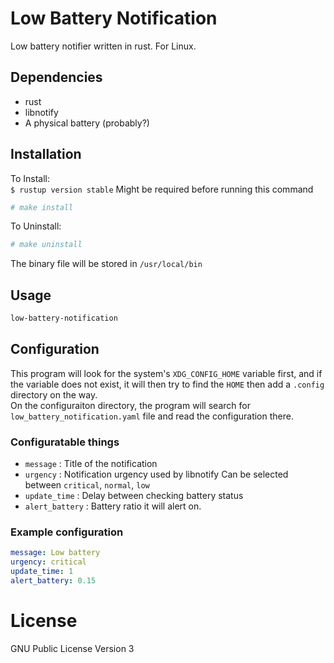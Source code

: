 # Low Battery Notification
Low battery notifier written in rust.
For Linux.
## Dependencies
- rust
- libnotify
- A physical battery (probably?)
## Installation
To Install:\
`$ rustup version stable` Might be required before running this command
```sh
# make install
```
To Uninstall:
```sh
# make uninstall
```
The binary file will be stored in `/usr/local/bin`
## Usage
```sh
low-battery-notification
```
## Configuration
This program will look for the system's `XDG_CONFIG_HOME` variable first, and if the variable does not exist, it will then try to find the `HOME` then add a `.config` directory on the way.\
On the configuraiton directory, the program will search for `low_battery_notification.yaml` file and read the configuration there.
### Configuratable things
- `message` : Title of the notification
- `urgency` : Notification urgency used by libnotify
Can be selected between `critical`, `normal`, `low`
- `update_time` : Delay between checking battery status
- `alert_battery` : Battery ratio it will alert on.

### Example configuration
```yaml
message: Low battery
urgency: critical
update_time: 1
alert_battery: 0.15
```
# License
GNU Public License Version 3
